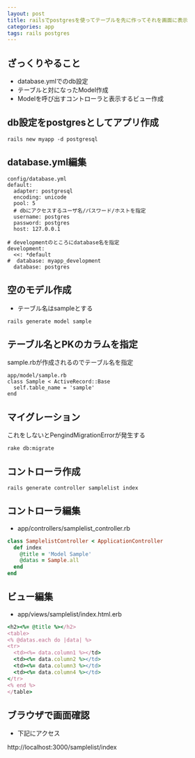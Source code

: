 ```yaml
---
layout: post
title: railsでpostgresを使ってテーブルを先に作ってそれを画面に表示
categories: app
tags: rails postgres
---
```


## ざっくりやること

- database.ymlでのdb設定
- テーブルと対になったModel作成
- Modelを呼び出すコントローラと表示するビュー作成

## db設定をpostgresとしてアプリ作成

```
rails new myapp -d postgresql
```

## database.yml編集

```
config/database.yml
default:
  adapter: postgresql
  encoding: unicode
  pool: 5
  # dbにアクセスするユーザ名/パスワード/ホストを指定
  username: postgres
  password: postgres
  host: 127.0.0.1

# developmentのところにdatabase名を指定
development:
  <<: *default
#  database: myapp_development
  database: postgres
```

## 空のモデル作成

- テーブル名はsampleとする

```
rails generate model sample
```

## テーブル名とPKのカラムを指定

sample.rbが作成されるのでテーブル名を指定

```
app/model/sample.rb
class Sample < ActiveRecord::Base
  self.table_name = 'sample'
end

```
## マイグレーション

これをしないとPengindMigrationErrorが発生する

```
rake db:migrate
```

## コントローラ作成

```
rails generate controller samplelist index
```

## コントローラ編集

- app/controllers/samplelist_controller.rb 

```ruby
class SamplelistController < ApplicationController
  def index
    @title = 'Model Sample'
    @datas = Sample.all
  end
end
```

## ビュー編集

- app/views/samplelist/index.html.erb 

```ruby
<h2><%= @title %></h2>
<table>
<% @datas.each do |data| %>
<tr>
  <td><%= data.column1 %></td>
  <td><%= data.column2 %></td>
  <td><%= data.column3 %></td>
  <td><%= data.column4 %></td>
</tr>
<% end %>
</table>
```

## ブラウザで画面確認

- 下記にアクセス

http://localhost:3000/samplelist/index








